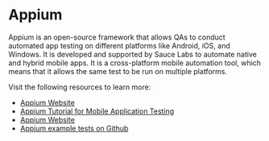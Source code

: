 # Appium

Appium is an open-source framework that allows QAs to conduct automated app testing on different platforms like Android, iOS, and Windows. It is developed and supported by Sauce Labs to automate native and hybrid mobile apps. It is a cross-platform mobile automation tool, which means that it allows the same test to be run on multiple platforms.

Visit the following resources to learn more:

- [Appium Website](https://appium.io/)
- [Appium Tutorial for Mobile Application Testing](https://www.browserstack.com/guide/appium-tutorial-for-testing)
- [Appium Website](https://appium.io/docs/en/2.0/intro/)
- [Appium example tests on Github](https://github.com/appium/appium/tree/1.x/sample-code)
